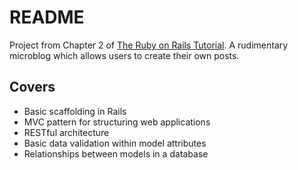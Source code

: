 # README

Project from Chapter 2 of [The Ruby on Rails Tutorial](https://www.railstutorial.org/book/toy_app). A rudimentary microblog which allows users to create their own posts.

## Covers
* Basic scaffolding in Rails
* MVC pattern for structuring web applications
* RESTful architecture
* Basic data validation within model attributes
* Relationships between models in a database
